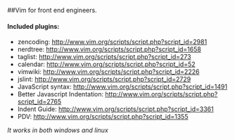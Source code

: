 ##Vim for front end engineers.

#### Included plugins:
* zencoding: http://www.vim.org/scripts/script.php?script_id=2981
* nerdtree: http://www.vim.org/scripts/script.php?script_id=1658
* taglist: http://www.vim.org/scripts/script.php?script_id=273
* calendar: http://www.vim.org/scripts/script.php?script_id=52
* vimwiki: http://www.vim.org/scripts/script.php?script_id=2226
* jslint: http://www.vim.org/scripts/script.php?script_id=2729
* JavaScript syntax: http://www.vim.org/scripts/script.php?script_id=1491
* Better Javascript Indentation: http://www.vim.org/scripts/script.php?script_id=2765
* Indent Guide: http://www.vim.org/scripts/script.php?script_id=3361
* PDV: http://www.vim.org/scripts/script.php?script_id=1355
 
 
*It works in both windows and linux*
